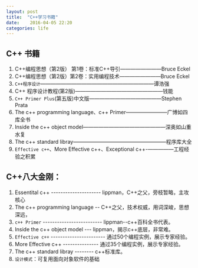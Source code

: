 ```yaml
---
layout: post
title:  "C++学习书籍"
date:    2016-04-05 22:20
categories: life
---
```


## C++ 书籍

1. C++编程思想（第2版） 第1卷：标准C++导引————————Bruce Eckel
2. C++编程思想（第2版）第2卷：实用编程技术————————Bruce Eckel
3. `C++程序设计`——————————————————————谭浩强
4. C++ 程序设计教程(第2版)—————————————————钱能
5. `C++ Primer Plus`(第五版)中文版——————————————Stephen Prata
6. The c++ programming language、c++ Primer————————广博如四库全书
7. Inside the c++ object model————————————————深奥如山重水复
8. The c++ standard libray——————————————————程序库大全
9. `Effective c++`、More Effective c++、Exceptional c++-—————工程经验之积累

## C++八大金刚：
1. Essentital c++ --------------------- lippman，C++之父，旁枝暂略，主攻核心
2. The c++ programming language -- C++之父，技术权威，用词深峻，思想深远，
3. `c++ Primer` ------------------------- lippman--c++百科全书代表。
4. Inside the c++ object model --- lippman，揭示c++底层，非常难。
5. `Effective c++` ----------------------- 通过50个编程实例，展示专家经验。
6. More Effective c++ --------------- 通过35个编程实例，展示专家经验。
7. The c++ standard libray -------- c++标准库。
8. `设计模式`：可复用面向对象软件的基础
